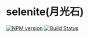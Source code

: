 # selenite(月光石)

[![NPM version](https://badge.fury.io/js/karas.png)](https://npmjs.org/package/selenite)
[![Build Status](https://travis-ci.org/karasjs/selenite.svg?branch=master)](https://travis-ci.org/karasjs/selenite)
